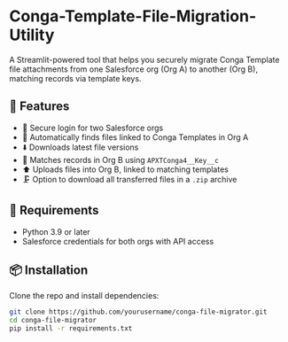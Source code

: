# Conga-Template-File-Migration-Utility

A Streamlit-powered tool that helps you securely migrate Conga Template file attachments from one Salesforce org (Org A) to another (Org B), matching records via template keys.

## 🚀 Features

- 🔐 Secure login for two Salesforce orgs
- 📂 Automatically finds files linked to Conga Templates in Org A
- ⬇️ Downloads latest file versions
- 🔄 Matches records in Org B using `APXTConga4__Key__c`
- ⬆️ Uploads files into Org B, linked to matching templates
- 🗜 Option to download all transferred files in a `.zip` archive

## 🧱 Requirements

- Python 3.9 or later
- Salesforce credentials for both orgs with API access

## 📦 Installation

Clone the repo and install dependencies:

```bash
git clone https://github.com/yourusername/conga-file-migrator.git
cd conga-file-migrator
pip install -r requirements.txt
